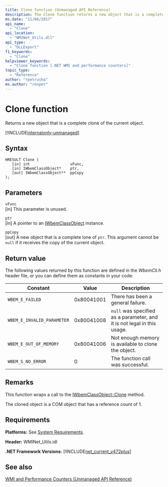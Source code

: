 ```yaml
---
title: Clone function (Unmanaged API Reference)
description: The Clone function returns a new object that is a complete clone of the current one.
ms.date: "11/06/2017"
api_name: 
  - "Clone"
api_location: 
  - "WMINet_Utils.dll"
api_type: 
  - "DLLExport"
f1_keywords: 
  - "Clone"
helpviewer_keywords: 
  - "Clone function [.NET WMI and performance counters]"
topic_type: 
  - "Reference"
author: "rpetrusha"
ms.author: "ronpet"
---
```

# Clone function
Returns a new object that is a complete clone of the current object.   
  
[!INCLUDE[internalonly-unmanaged](../../../../includes/internalonly-unmanaged.md)]
  
## Syntax  
  
```  
HRESULT Clone (
   [in] int                  vFunc, 
   [in] IWbemClassObject*    ptr, 
   [out] IWbemClassObject**  ppCopy
); 
```  

## Parameters

`vFunc`  
[in] This parameter is unused.

`ptr`  
[in] A pointer to an [IWbemClassObject](https://msdn.microsoft.com/library/aa391433%28v=vs.85%29.aspx) instance.

`ppCopy`  
[out] A new object that is a complete lone of `ptr`. This argument cannot be `null` if it receives the copy of the current object.

## Return value

The following values returned by this function are defined in the *WbemCli.h* header file, or you can define them as constants in your code:

|Constant  |Value  |Description  |
|---------|---------|---------|
| `WBEM_E_FAILED` | 0x80041001 | There has been a general failure. |
| `WBEM_E_INVALID_PARAMETER` | 0x80041008 | `null` was specified as a parameter, and it is not legal in this usage. |
| `WBEM_E_OUT_OF_MEMORY` | 0x80041006 | Not enough memory is available to clone the object. |
| `WBEM_S_NO_ERROR` | 0 | The function call was successful.  |
  
## Remarks

This function wraps a call to the [IWbemClassObject::Clone](https://msdn.microsoft.com/library/aa391436(v=vs.85).aspx) method.

The cloned object is a COM object that has a reference count of 1.

## Requirements  
 **Platforms:** See [System Requirements](../../../../docs/framework/get-started/system-requirements.md).  
  
 **Header:** WMINet_Utils.idl  
  
 **.NET Framework Versions:** [!INCLUDE[net_current_v472plus](../../../../includes/net-current-v472plus.md)]  
  
## See also  
[WMI and Performance Counters (Unmanaged API Reference)](index.md)
